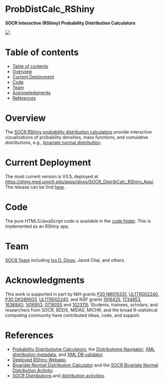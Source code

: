 # ProbDistCalc_RShiny

**SOCR Interactive (RShiny) Probability Distribution Calculators**

<a href="http://www.distributome.org/V3/calc/index.html"><img align="middle" src="https://raw.githubusercontent.com/SOCR/ProbDistCalc_RShiny/master/images/SOCR_ProbDistCalc_Figure.png"></a>

Table of contents
=================

<!--ts-->
   * [Table of contents](#table-of-contents)
   * [Overview](#overview)
   * [Current Deployment](#current-deployment)
   * [Code](#code)
   * [Team](#team)
   * [Acknowledgments](#acknowledgments)
   * [References](#references)
<!--te-->


Overview
========

The [SOCR RShiny probability distribution calculators](https://shiny.med.umich.edu/apps/dinov/SOCR_DistribCalc_RShiny_App/) provide interactive vizualizations of probability densities, mass functions, and cumulative distributions, e.g., [bivariate normal distribution](https://socr.umich.edu/HTML5/BivariateNormal/).

Current Deployment
========

The most current version is V0.5, deployed at https://shiny.med.umich.edu/apps/dinov/SOCR_DistribCalc_RShiny_App/. The release can be find [here](https://github.com/SOCR/ProbDistCalc_RShiny/releases/tag/Ver0.5).

Code
====

The pure HTML5/JavaScript code is available in the [code folder](https://github.com/SOCR/ProbDistCalc_RShiny/tree/master/code). This is implemented as an RShiny app.

Team
====

[SOCR Team](http://www.socr.umich.edu/people/) including [Ivo D. Dinov](http://umich.edu/~dinov), Jared Chai, and others.

Acknowledgments
===============

This work is supported in part by NIH grants [P20 NR015331](www.socr.umich.edu/CSCD), [UL1TR002240](https://projectreporter.nih.gov/project_info_description.cfm?aid=9491961&icde=39078316), [P30 DK089503](http://mmoc.med.umich.edu/), [UL1TR002240](https://www.michr.umich.edu), and NSF grants [1916425](http://midas.umich.edu/), [1734853](http://brain-life.org/), [1636840](http://neurosciencenetwork.org/), [1416953](http://distributome.org), [0716055](http://socr.umich.edu) and [1023115](http://distributome.org). Students, trainees, scholars, and researchers from SOCR, BDDS, MIDAS, MICHR, and the broad R-statistical computing community have contributed ideas, code, and support.

References
==========

* [Probability Distributome Calculators](http://www.distributome.org/V3/calc/index.html), the [Distributome Navigator](http://distributome.org/V3/), [XML distribution metadata](http://www.distributome.org/js/Distributome.xml), and [XML DB validator](http://www.distributome.org/V3/Distributome.xml.html).
* [Deployed RShiny Webapp](https://shiny.med.umich.edu/apps/dinov/SOCR_DistribCalc_RShiny_App/).
* [Bivariate Normal Distribution Calculator](https://github.com/SOCR/SOCR_Bivariate_Distributions) and the [SOCR Bivariate Normal Distribution Activity](http://wiki.stat.ucla.edu/socr/index.php/SOCR_BivariateNormal_JS_Activity).
* [SOCR Distributions](http://www.socr.ucla.edu/htmls/dist/) and [distribution activities](http://wiki.socr.umich.edu/index.php/SOCR_EduMaterials_DistributionsActivities).
